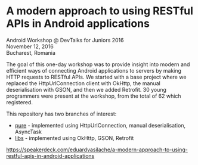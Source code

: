 # A modern approach to using RESTful APIs in Android applications

Android Workshop @ DevTalks for Juniors 2016  
November 12, 2016  
Bucharest, Romania  

The goal of this one-day workshop was to provide insight into modern and efficient ways of connecting Android applications to servers by making HTTP requests to RESTful APIs. We started with a base project where we replaced the HttpUrlConnection client with OkHttp, the manual deserialisation with GSON, and then we added Retrofit. 30 young programmers were present at the workshop, from the total of 62 which registered.

This repository has two branches of interest:
- [pure](https://github.com/eduardvasilache/workshop-devtalks-http/tree/pure) - implemented using HttpUrlConnection, manual deserialisation, AsyncTask
- [libs](https://github.com/eduardvasilache/workshop-devtalks-http/tree/libs) - implemented using OkHttp, GSON, Retrofit

https://speakerdeck.com/eduardvasilache/a-modern-approach-to-using-restful-apis-in-android-applications
